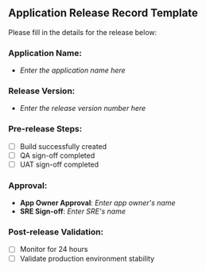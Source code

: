 ## Application Release Record Template

Please fill in the details for the release below:

### Application Name:
- _Enter the application name here_

### Release Version:
- _Enter the release version number here_

### Pre-release Steps:
- [ ] Build successfully created
- [ ] QA sign-off completed
- [ ] UAT sign-off completed

### Approval:
- **App Owner Approval**: _Enter app owner's name_
- **SRE Sign-off**: _Enter SRE's name_

### Post-release Validation:
- [ ] Monitor for 24 hours
- [ ] Validate production environment stability
